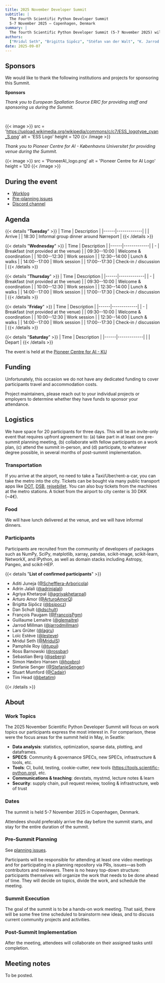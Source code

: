 ```yaml
---
title: 2025 November Developer Summit
subtitle: |
  The Fourth Scientific Python Developer Summit
  5-7 November 2025 – Copenhagen, Denmark
summary: |
  The fourth Scientific Python Developer Summit (5-7 November 2025) will be hosted in Copenhagen, Denmark. The summit will bring together participants, who will develop shared infrastructure for libraries in the Scientific Python ecosystem.
authors:
  ["Mridul Seth", "Brigitta Sipőcz", "Stéfan van der Walt", "K. Jarrod Millman"]
date: 2025-09-07
---
```


## Sponsors

We would like to thank the following institutions and projects for sponsoring this Summit.

**Sponsors**

_Thank you to European Spallation Source ERIC for providing staff and sponsoring us during the Summit._

<p>&nbsp;</p>

{{< image >}}
src = 'https://upload.wikimedia.org/wikipedia/commons/c/c7/ESS_logotype_cyan_S.png'
alt = 'ESS Logo'
height = 120
{{< /image >}}

_Thank you to Pioneer Centre for AI - Københavns Universitet for providing venue during the Summit._

{{< image >}}
src = 'PioneerAI_logo.png'
alt = 'Pioneer Centre for AI Logo'
height = 120
{{< /image >}}

## During the event

- [Worklog](https://hackmd.io/@MridulS/summit_nov_25/edit)
- [Pre-planning issues](https://github.com/scientific-python/summit-2025-nov/issues/)
- [Discord channel](https://discord.com/channels/786703927705862175/1409959085318737940)

## Agenda

<style type="text/css">
table {
  margin-left: 0 !important;
}
</style>

{{< details "**Tuesday**" >}}
| Time | Description |
|------|-------------|
| | Arrive |
| 18:30 | Informal group dinner around Nørreport |
{{< /details >}}

{{< details "**Wednesday**" >}}
| Time | Description |
|------|-------------|
| - | Breakfast (not provided at the venue) |
| 09:30--10:00 | Welcome & coordination |
| 10:00--12:30 | Work session |
| 12:30--14:00 | Lunch & walks |
| 14:00--17:00 | Work session |
| 17:00--17:30 | Check-in / discussion |
{{< /details >}}

{{< details "**Thursday**" >}}
| Time | Description |
|------|-------------|
| - | Breakfast (not provided at the venue) |
| 09:30--10:00 | Welcome & coordination |
| 10:00--12:30 | Work session |
| 12:30--14:00 | Lunch & walks |
| 14:00--17:00 | Work session |
| 17:00--17:30 | Check-in / discussion |
{{< /details >}}

{{< details "**Friday**" >}}
| Time | Description |
|------|-------------|
| - | Breakfast (not provided at the venue) |
| 09:30--10:00 | Welcome & coordination |
| 10:00--12:30 | Work session |
| 12:30--14:00 | Lunch & walks |
| 14:00--17:00 | Work session |
| 17:00--17:30 | Check-in / discussion |
{{< /details >}}

{{< details "**Saturday**" >}}
| Time | Description |
|------|-------------|
| | Depart |
{{< /details >}}

</div>

The event is held at the [Pioneer Centre for AI - KU](https://maps.app.goo.gl/LzAeD6L2Hw1BV2gUA)

## Funding

Unfortunately, this occasion we do not have any dedicated funding to cover participants travel and accommodation costs.

Project maintainers, please reach out to your individual projects or employers to determine whether they have funds to sponsor your attendance.

## Logistics

We have space for 20 participants for three days.
This will be an invite-only event that requires upfront agreement to:
(a) take part in at least one pre-summit planning meeting,
(b) collaborate with fellow participants on a work plan,
(c) attend the summit in-person, and
(d) participate, to whatever degree possible, in several months of post-summit implementation.

### Transportation

If you arrive at the airport, no need to take a Taxi/Uber/rent-a-car, you can take the metro into the city. Tickets can be bought via many public transport apps like [DOT](https://www.publictransport.dk/app), [DSB](https://www.dsb.dk/en/tickets-and-services/dsb-app/), [rejsebillet](https://dinoffentligetransport.dk/en/find-tickets/rejsebillet). You can also buy tickets from the machines at the metro stations. A ticket from the airport to city center is 30 DKK (~4€).

### Food

We will have lunch delivered at the venue, and we will have informal dinners.

### Participants

Participants are recruited from the community of developers of packages
such as NumPy, SciPy, matplotlib, xarray, pandas, scikit-image, scikit-learn,
NetworkX, and IPython, as well as domain stacks including Astropy, Pangeo, and
scikit-HEP.

{{< details "**List of confirmed participants**" >}}

- Aditi Juneja ([@Schefflera-Arboricola](https://github.com/Schefflera-Arboricola))
- Adrin Jalali ([@adrinjalali](https://github.com/adrinjalali))
- Agriya Khetarpal ([@agriyakhetarpal](https://github.com/agriyakhetarpal))
- Arturo Amor ([@ArturoAmorQ](https://github.com/ArturoAmorQ))
- Brigitta Sipőcz ([@bsipocz](https://github.com/bsipocz))
- Dan Schult ([@dschult](https://github.com/dschult))
- François Paugam ([@FrancoisPgm](https://github.com/FrancoisPgm))
- Guillaume Lemaitre ([@glemaitre](https://github.com/glemaitre))
- Jarrod Millman ([@jarrodmillman](https://github.com/jarrodmillman))
- Lars Grüter ([@lagru](https://github.com/lagru))
- Loïc Estève ([@lesteve](https://github.com/lesteve))
- Mridul Seth ([@MridulS](https://github.com/MridulS))
- Pamphile Roy ([@tupui](https://github.com/tupui))
- Ross Barnowski ([@rossbar](https://github.com/rossbar))
- Sebastian Berg ([@seberg](https://github.com/seberg))
- Simon Høxbro Hansen ([@hoxbro](https://github.com/hoxbro))
- Stefanie Senger ([@StefanieSenger](https://github.com/StefanieSenger))
- Stuart Mumford ([@Cadair](https://github.com/Cadair))
- Tim Head ([@betatim](https://github.com/betatim))

{{< /details >}}

## About

### Work Topics

The 2025 November Scientific Python Developer Summit will focus on work topics our participants express the most interest in. For comparison, these were the focus areas for the summit held in May, in Seattle:

- **Data analysis**: statistics, optimization, sparse data, plotting, and dataframes.
- **SPECS**: Community & governance SPECs, new SPECs, infrastructure & tools, etc.
- **Tools**: CI, build, testing, cookie-cutter, new tools (https://tools.scientific-python.org), etc.
- **Communications & teaching**: devstats, mystmd, lecture notes & learn
- **Security**: supply chain, pull request review, tooling & infrastructure, web of trust

### Dates

The summit is held 5-7 November 2025 in Copenhagen, Denmark.

Attendees should preferably arrive the day before the summit starts, and stay for the entire duration of the summit.

### Pre-Summit Planning

See [planning issues](https://github.com/scientific-python/summit-2025-nov/issues).

Participants will be responsible for attending at least one video meetings and for participating in a planning repository via PRs, issues—as both contributors and reviewers.
There is no heavy top-down structure: participants themselves will organize the work that needs to be done ahead of time.
They will decide on topics, divide the work, and schedule the meeting.

### Summit Execution

The goal of the summit is to be a hands-on work meeting.
That said, there will be some free time scheduled to brainstorm new ideas, and to discuss current community projects and activities.

### Post-Summit Implementation

After the meeting, attendees will collaborate on their assigned tasks until completion.

## Meeting notes

To be posted.
